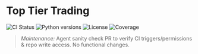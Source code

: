 # Top Tier Trading

![CI Status](https://github.com/tigantic/Top_Tier_Trading/actions/workflows/ci.yml/badge.svg)
![Python versions](https://img.shields.io/badge/python-3.11%20|%203.12-blue)
![License](https://img.shields.io/github/license/tigantic/Top_Tier_Trading)
![Coverage](https://codecov.io/gh/tigantic/Top_Tier_Trading/branch/main/graph/badge.svg)

> _Maintenance:_ Agent sanity check PR to verify CI triggers/permissions & repo write access. No functional changes.

<!-- below here is the original README content -->
<!-- Add your existing documentation after this line -->
